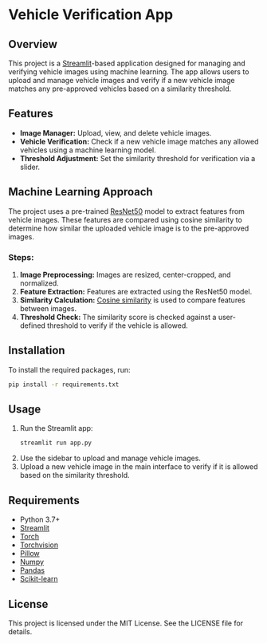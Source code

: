 # Vehicle Verification App

## Overview

This project is a [Streamlit](https://streamlit.io/)-based application designed for managing and verifying vehicle images using machine learning. The app allows users to upload and manage vehicle images and verify if a new vehicle image matches any pre-approved vehicles based on a similarity threshold.

## Features

- **Image Manager:** Upload, view, and delete vehicle images.
- **Vehicle Verification:** Check if a new vehicle image matches any allowed vehicles using a machine learning model.
- **Threshold Adjustment:** Set the similarity threshold for verification via a slider.

## Machine Learning Approach

The project uses a pre-trained [ResNet50](https://pytorch.org/vision/stable/models.html#torchvision.models.resnet50) model to extract features from vehicle images. These features are compared using cosine similarity to determine how similar the uploaded vehicle image is to the pre-approved images.

### Steps:

1. **Image Preprocessing:** Images are resized, center-cropped, and normalized.
2. **Feature Extraction:** Features are extracted using the ResNet50 model.
3. **Similarity Calculation:** [Cosine similarity](https://scikit-learn.org/stable/modules/generated/sklearn.metrics.pairwise.cosine_similarity.html) is used to compare features between images.
4. **Threshold Check:** The similarity score is checked against a user-defined threshold to verify if the vehicle is allowed.

## Installation

To install the required packages, run:
```sh
pip install -r requirements.txt
```

## Usage

1. Run the Streamlit app:
   ```sh
   streamlit run app.py
   ```
2. Use the sidebar to upload and manage vehicle images.
3. Upload a new vehicle image in the main interface to verify if it is allowed based on the similarity threshold.

## Requirements

- Python 3.7+
- [Streamlit](https://streamlit.io/)
- [Torch](https://pytorch.org/)
- [Torchvision](https://pytorch.org/vision/stable/index.html)
- [Pillow](https://python-pillow.org/)
- [Numpy](https://numpy.org/)
- [Pandas](https://pandas.pydata.org/)
- [Scikit-learn](https://scikit-learn.org/)

## License

This project is licensed under the MIT License. See the LICENSE file for details.